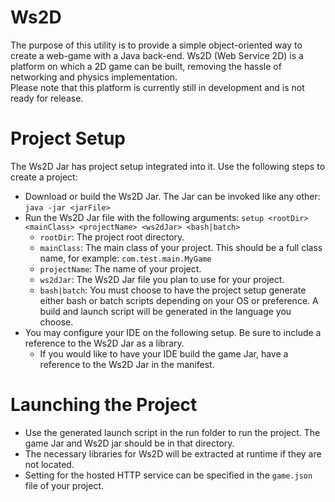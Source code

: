 # Ws2D
The purpose of this utility is to provide a simple object-oriented way to create a web-game with a Java back-end. Ws2D (Web Service 2D) is a platform on which a 2D
game can be built, removing the hassle of networking and physics implementation.
<br/>
Please note that this platform is currently still in development and is not ready for release.

# Project Setup
The Ws2D Jar has project setup integrated into it. Use the following steps to create a project:
- Download or build the Ws2D Jar. The Jar can be invoked like any other: `java -jar <jarFile>`
- Run the Ws2D Jar file with the following arguments: `setup <rootDir> <mainClass> <projectName> <ws2dJar> <bash|batch>`
	- `rootDir`: The project root directory.
	- `mainClass`: The main class of your project. This should be a full class name, for example: `com.test.main.MyGame`
	- `projectName`: The name of your project.
	- `ws2dJar`: The Ws2D Jar file you plan to use for your project.
	- `bash|batch`: You must choose to have the project setup generate either bash or batch scripts depending on your OS or preference. A build and launch script will
	be generated in the language you choose.
- You may configure your IDE on the following setup. Be sure to include a reference to the Ws2D Jar as a library.
	- If you would like to have your IDE build the game Jar, have a reference to the Ws2D Jar in the manifest.

# Launching the Project
- Use the generated launch script in the run folder to run the project. The game Jar and Ws2D jar should be in that directory.
- The necessary libraries for Ws2D will be extracted at runtime if they are not located.
- Setting for the hosted HTTP service can be specified in the `game.json` file of your project.